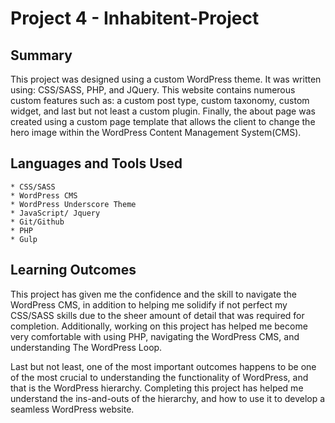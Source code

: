 # Project 4 - Inhabitent-Project

## Summary

This project was designed using a custom WordPress theme. It was written using: CSS/SASS, PHP, and JQuery. This website contains numerous custom features such as: a custom post type, custom taxonomy, custom widget, and last but not least a custom plugin. Finally, the about page was created using a custom page template that allows the client to change the hero image within the WordPress Content Management System(CMS).

## Languages and Tools Used

	* CSS/SASS
	* WordPress CMS
	* WordPress Underscore Theme
	* JavaScript/ Jquery
	* Git/Github
	* PHP
	* Gulp
	

## Learning Outcomes

This project has given me the confidence and the skill to navigate the WordPress CMS, in addition to helping me solidify if not perfect my CSS/SASS skills due to the sheer amount of detail that was required for completion. Additionally, working on this project has helped me become very comfortable with using PHP, navigating the WordPress CMS, and understanding The WordPress Loop.

Last but not least, one of the most important outcomes happens to be one of the most crucial to understanding the functionality of WordPress, and that is the WordPress hierarchy. Completing this project has helped me understand the ins-and-outs of the hierarchy, and how to use it to develop a seamless WordPress website.
